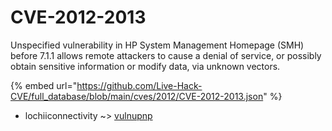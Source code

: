 # CVE-2012-2013

Unspecified vulnerability in HP System Management Homepage (SMH) before 7.1.1 allows remote attackers to cause a denial of service, or possibly obtain sensitive information or modify data, via unknown vectors.

{% embed url="https://github.com/Live-Hack-CVE/full_database/blob/main/cves/2012/CVE-2012-2013.json" %}


* lochiiconnectivity ~> [vulnupnp](https://zeste.alice-snow.ru/2012/database/cve-2012-2013/vulnupnp-lochiiconnectivity)